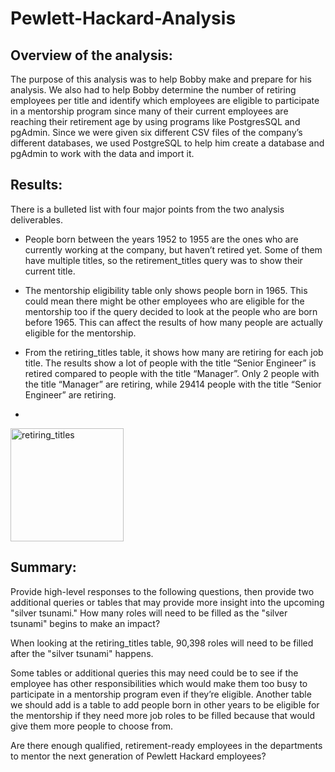 # Pewlett-Hackard-Analysis
## Overview of the analysis:

The purpose of this analysis was to help Bobby make and prepare for his analysis. We also had to help Bobby determine the number of retiring employees per title and identify which employees are eligible to participate in a mentorship program since many of their current employees are reaching their retirement age by using programs like PostgresSQL and pgAdmin. Since we were given six different CSV files of the company’s different databases, we used PostgreSQL to help him create a database and pgAdmin to work with the data and import it.

## Results:

There is a bulleted list with four major points from the two analysis deliverables.

* People born between the years 1952 to 1955 are the ones who are currently working at the company, but haven’t retired yet. Some of them have multiple titles, so the retirement_titles query was to show their current title.

* The mentorship eligibility table only shows people born in 1965. This could mean there might be other employees who are eligible for the mentorship too if the query decided to look at the people who are born before 1965. This can affect the results of how many people are actually eligible for the mentorship.

* From the retiring_titles table, it shows how many are retiring for each job title. The results show a lot of people with the title “Senior Engineer” is retired compared to people with the title “Manager”. Only 2 people with the title “Manager” are retiring, while 29414 people with the title “Senior Engineer” are retiring.

*

<img width="181" alt="retiring_titles" src="https://user-images.githubusercontent.com/79742633/116846535-50dfee00-ab9d-11eb-8e80-7944b87cd942.png">


## Summary:

Provide high-level responses to the following questions, then provide two additional queries or tables that may provide more insight into the upcoming "silver tsunami."
How many roles will need to be filled as the "silver tsunami" begins to make an impact?

When looking at the retiring_titles table, 90,398 roles will need to be filled after the "silver tsunami" happens.

Some tables or additional queries this may need could be to see if the employee has other responsibilities which would make them too busy to participate in a mentorship program even if they’re eligible. Another table we should add is a table to add people born in other years to be eligible for the mentorship if they need more job roles to be filled because that would give them more people to choose from.

Are there enough qualified, retirement-ready employees in the departments to mentor the next generation of Pewlett Hackard employees?
